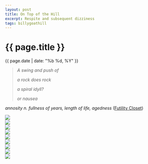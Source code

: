 ```yaml
---
layout: post
title: On Top of the Hill
excerpt: Respite and subsequent dizziness
tags: billygoathill
---
```


{{ page.title }}
================
<div class="pdate"> {{ page.date | date: "%b %d, %Y" }} </div>

> *A swing and push of*
>
> *a rock does rock*
>
> *a spiral idyll?*
>
> *or nausea*


*annosity n. fullness of years, length of life, agedness* ([Futility Closet](http://www.futilitycloset.com))


<div style="max-width:1200px;margin:0;padding:0;">
<div id="demo5" class="flex-images">

<div class="item" data-w="533" data-h="800">
	<div class="img"><img src="{{ site.url }}/images/blank.gif" data-src="{{ site.url }}/images/photos/billy1/t-F0201.jpg"></div>
</div>
<div class="item" data-w="533" data-h="800">
	<div class="img"><img src="{{ site.url }}/images/blank.gif" data-src="{{ site.url }}/images/photos/billy1/t-F0202.jpg"></div>
</div>
<div class="item" data-w="533" data-h="800">
	<div class="img"><img src="{{ site.url }}/images/blank.gif" data-src="{{ site.url }}/images/photos/billy1/t-F0205.jpg"></div>
</div>
<div class="item" data-w="1200" data-h="800">
	<div class="img"><img src="{{ site.url }}/images/blank.gif" data-src="{{ site.url }}/images/photos/billy1/t-F0210.jpg"></div>
</div>
<div class="item" data-w="533" data-h="800">
	<div class="img"><img src="{{ site.url }}/images/blank.gif" data-src="{{ site.url }}/images/photos/billy1/t-F0206.jpg"></div>
</div>
<div class="item" data-w="533" data-h="800">
	<div class="img"><img src="{{ site.url }}/images/blank.gif" data-src="{{ site.url }}/images/photos/billy1/t-F0208.jpg"></div>
</div>
<div class="item" data-w="533" data-h="800">
	<div class="img"><img src="{{ site.url }}/images/blank.gif" data-src="{{ site.url }}/images/photos/billy1/t-F0209.jpg"></div>
</div>
<div class="item" data-w="533" data-h="800">
	<div class="img"><img src="{{ site.url }}/images/blank.gif" data-src="{{ site.url }}/images/photos/billy1/t-F0212.jpg"></div>
</div>
<div class="item" data-w="1200" data-h="800">
	<div class="img"><img src="{{ site.url }}/images/blank.gif" data-src="{{ site.url }}/images/photos/billy1/t-F0211.jpg"></div>
</div>
	
</div>
</div>

<script>
$('#demo5').flexImages({ rowHeight:800 , truncate: 0});
</script>


